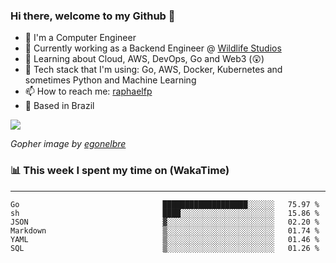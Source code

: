 ### Hi there, welcome to my Github 👋

- 📖 I'm a Computer Engineer
- 🔭 Currently working as a Backend Engineer @ [Wildlife Studios](https://wildlifestudios.com/)
- 🌱 Learning about Cloud, AWS, DevOps, Go and Web3 (😲)
- 🚀 Tech stack that I'm using: Go, AWS, Docker, Kubernetes and sometimes Python and Machine Learning
- 📫 How to reach me: [raphaelfp](https://linkedin.com/in/raphaelfp)
- 🏡 Based in Brazil

![](https://github.com/raphaelfp/gophers/blob/master/.thumb/animation/morning-coffee-3x.gif)

*Gopher image by [egonelbre](https://github.com/egonelbre/)*

### 📊 This week I spent my time on (WakaTime)

---

<!--START_SECTION:waka-->

```text
Go                                ███████████████████░░░░░░   75.97 %
sh                                ████░░░░░░░░░░░░░░░░░░░░░   15.86 %
JSON                              ▓░░░░░░░░░░░░░░░░░░░░░░░░   02.20 %
Markdown                          ▒░░░░░░░░░░░░░░░░░░░░░░░░   01.74 %
YAML                              ▒░░░░░░░░░░░░░░░░░░░░░░░░   01.46 %
SQL                               ▒░░░░░░░░░░░░░░░░░░░░░░░░   01.26 %
```

<!--END_SECTION:waka-->
